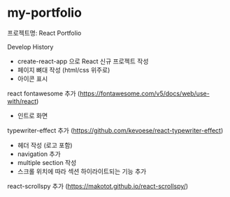 # my-portfolio

프로젝트명: React Portfolio

Develop History

- create-react-app 으로 React 신규 프로젝트 작성
- 페이지 뼈대 작성 (html/css 위주로)
- 아이콘 표시

react fontawesome 추가 (https://fontawesome.com/v5/docs/web/use-with/react)

- 인트로 화면

typewriter-effect 추가 (https://github.com/kevoese/react-typewriter-effect)

- 헤더 작성 (로고 포함)
- navigation 추가
- multiple section 작성
- 스크롤 위치에 따라 섹션 하이라이트되는 기능 추가

react-scrollspy 추가 (https://makotot.github.io/react-scrollspy/)
